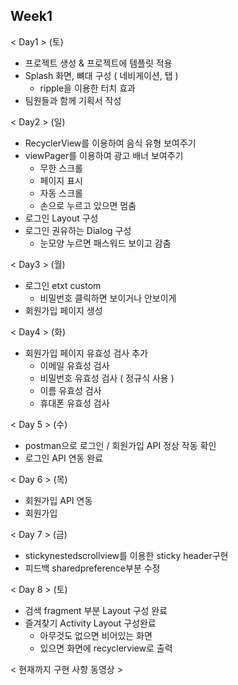 ## Week1
< Day1 > (토)
- 프로젝트 생성 & 프로젝트에 템플릿 적용
- Splash 화면, 뼈대 구성 ( 네비게이션, 탭 )
    - ripple을 이용한 터치 효과
- 팀원들과 함께 기획서 작성

< Day2 > (일)
- RecyclerView를 이용하여 음식 유형 보여주기
- viewPager를 이용하여 광고 배너 보여주기
    - 무한 스크롤
    - 페이지 표시
    - 자동 스크롤
    - 손으로 누르고 있으면 멈춤
- 로그인 Layout 구성
- 로그인 권유하는 Dialog 구성
    - 눈모양 누르면 패스워드 보이고 감춤

< Day3 > (월)
- 로그인 etxt custom
  - 비밀번호 클릭하면 보이거나 안보이게
- 회원가입 페이지 생성

< Day4 > (화)
- 회원가입 페이지 유효성 검사 추가
  - 이메일 유효성 검사
  - 비밀번호 유효성 검사 ( 정규식 사용 )
  - 이름 유효성 검사
  - 휴대폰 유효성 검사

< Day 5 > (수)
- postman으로 로그인 / 회원가입 API 정상 작동 확인
- 로그인 API 연동 완료

< Day 6 > (목)
- 회원가입 API 연동
- 회원가입 

< Day 7 > (금)
- stickynestedscrollview를 이용한 sticky header구현
- 피드백 sharedpreference부분 수정

< Day 8 > (토)
- 검색 fragment 부분 Layout 구성 완료
- 즐겨찾기 Activity Layout 구성완료
  - 아무것도 없으면 비어있는 화면
  - 있으면 화면에 recyclerview로 출력

< 현재까지 구현 사항 동영상 >


